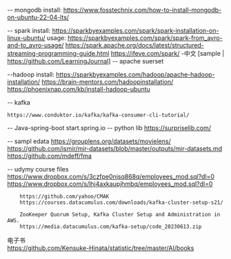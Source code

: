 -- mongodb
    install: https://www.fosstechnix.com/how-to-install-mongodb-on-ubuntu-22-04-lts/

-- spark
    install: https://sparkbyexamples.com/spark/spark-installation-on-linux-ubuntu/
    usage: https://sparkbyexamples.com/spark/spark-from_avro-and-to_avro-usage/
    https://spark.apache.org/docs/latest/structured-streaming-programming-guide.html
    https://ifeve.com/spark/ -中文 
    [sample | https://github.com/LearningJournal]
-- apache suerset

--hadoop
    install: https://sparkbyexamples.com/hadoop/apache-hadoop-installation/
    https://brain-mentors.com/hadoopinstallation/
    https://phoenixnap.com/kb/install-hadoop-ubuntu

-- kafka

    https://www.conduktor.io/kafka/kafka-consumer-cli-tutorial/

-- Java-spring-boot
    start.spring.io
-- python lib
    https://surpriselib.com/

-- sampl edata
        https://grouplens.org/datasets/movielens/
        https://github.com/ismir/mir-datasets/blob/master/outputs/mir-datasets.md
        https://github.com/mdeff/fma

-- udymy course files
        https://www.dropbox.com/s/3czfpe0njsq868q/employees_mod.sql?dl=0
        https://www.dropbox.com/s/lhj4axkaupjhmbq/employees_mod.sql?dl=0

        https://github.com/yahoo/CMAK
        https://courses.datacumulus.com/downloads/kafka-cluster-setup-s21/

        ZooKeeper Quorum Setup, Kafka Cluster Setup and Administration in AWS.
        https://media.datacumulus.com/kafka-setup/code_20230613.zip
 电子书       
    https://github.com/Kensuke-Hinata/statistic/tree/master/AI/books